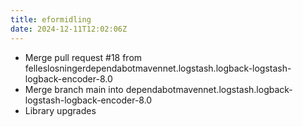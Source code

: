 ```yaml
---
title: eformidling
date: 2024-12-11T12:02:06Z
---
```

- Merge pull request #18 from felleslosningerdependabotmavennet.logstash.logback-logstash-logback-encoder-8.0
- Merge branch main into dependabotmavennet.logstash.logback-logstash-logback-encoder-8.0
- Library upgrades

